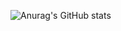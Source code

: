 ![Anurag's GitHub stats](https://github-readme-stats.vercel.app/api?username=Sky-biubiubiu&show_icons=true&bg_color=00000000)

